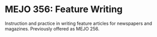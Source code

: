 # MEJO 356: Feature Writing

Instruction and practice in writing feature articles for newspapers and magazines. Previously offered as MEJO 256.